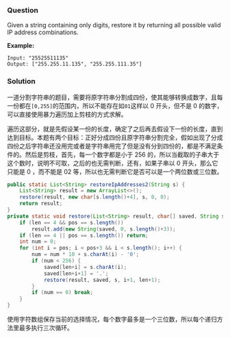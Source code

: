 ### Question

Given a string containing only digits, restore it by returning all possible valid IP address combinations.

**Example:**

```
Input: "25525511135"
Output: ["255.255.11.135", "255.255.111.35"]
```

### Solution

一道分割字符串的题目，需要将原字符串分割成四份，使其能够转换成数字，且每一份都在`[0,255]`的范围内，所以不能存在如`01`这样以 0 开头，但不是 0 的数字，可以直接使用暴力遍历加上剪枝的方式求解。

遍历这部分，就是先假设某一份的长度，确定了之后再去假设下一份的长度，直到达到目标。本题有两个目标：正好分成四份且原字符串分割完全，假如出现了分成四份之后字符串还没用完或者是字符串用完了但是没有分到四份的，都是不满足条件的。然后是剪枝，首先，每一个数字都是小于 256 的，所以当截取的子串大于这个数时，说明不可取，之后的也无需判断，还有，如果子串以 0 开头，那么它只能是 0 ，而不能是 02 等，所以也无需判断它是否可以是一个两位数或三位数。

```java
public static List<String> restoreIpAddresses2(String s) {
    List<String> result = new ArrayList<>();
    restore(result, new char[s.length()+4], s, 0, 0);
    return result;
}
private static void restore(List<String> result, char[] saved, String s, int pos, int len) {
    if (len == 4 && pos == s.length())
        result.add(new String(saved, 0, s.length()+3));
    if (len == 4 || pos == s.length()) return;
    int num = 0;
    for (int i = pos; i < pos+3 && i < s.length(); i++) {
        num = num * 10 + s.charAt(i) - '0';
        if (num < 256) {
            saved[len+i] = s.charAt(i);
            saved[len+i+1] = '.';
            restore(result, saved, s, i+1, len+1);
        }
        if (num == 0) break;
    }
}
```

使用字符数组保存当前的选择情况，每个数字最多是一个三位数，所以每个递归方法里最多执行三次循环。